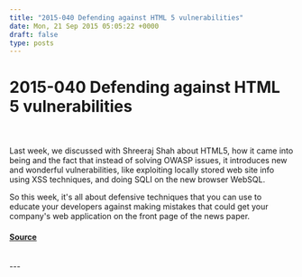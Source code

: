 ```yaml
---
title: "2015-040 Defending against HTML 5 vulnerabilities"
date: Mon, 21 Sep 2015 05:05:22 +0000
draft: false
type: posts
---
```

# 2015-040 Defending against HTML 5 vulnerabilities

<br/>

<br/>
Last week, we discussed with Shreeraj Shah about HTML5, how it came into being and the fact that instead of solving OWASP issues, it introduces new and wonderful vulnerabilities, like exploiting locally stored web site info using XSS techniques, and doing SQLI on the new browser WebSQL.

So this week, it's all about defensive techniques that you can use to educate your developers against making mistakes that could get your company's web application on the front page of the news paper.

#### [Source](http://brakeingsecurity.com/2015-040-defending-against-html-5-vulnerabilities)

<br/>
---

